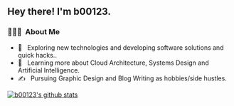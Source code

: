 
<h2> Hey there! I'm b00123.</h2>

<h3> 👨🏻‍💻 &nbsp;About Me </h3>

- 🤔 &nbsp; Exploring new technologies and developing software solutions and quick hacks..
- 🌱 &nbsp; Learning more about Cloud Architecture, Systems Design and Artificial Intelligence.
- ✍️ &nbsp; Pursuing Graphic Design and Blog Writing as hobbies/side hustles.

[![b00123's github stats](https://github-readme-stats.vercel.app/api?username=b0123&show_icons=true&title_color=fff&icon_color=79ff97&text_color=9f9f9f&bg_color=151515)](https://github.com/b00123)

<br/>
